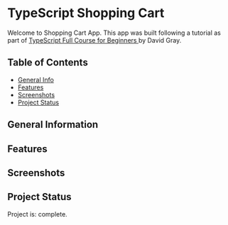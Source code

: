 # TypeScript Shopping Cart
Welcome to Shopping Cart App. This app was built following a tutorial as part of <a href='https://www.youtube.com/watch?v=gieEQFIfgYc'>TypeScript Full Course for Beginners </a> by David Gray. 

## Table of Contents
* [General Info](#general-information)
* [Features](#features)
* [Screenshots](#screenshots)
* [Project Status](#project-status)

## General Information

## Features

## Screenshots

## Project Status
Project is: complete. 




